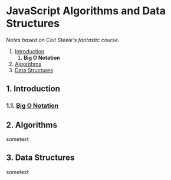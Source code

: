 # JavaScript Algorithms and Data Structures

_Notes based on Colt Steele's fantastic course._

1. [ Introduction ](#intro)
   1. **Big O Notation**
2. [ Algorithms ](#algo)
3. [ Data Structures ](#data)

<a name="intro"></a>

## 1. Introduction

### 1.1. [ Big O Notation ](1-Big-O-Notation/README.md)

<a name="algo"></a>

## 2. Algorithms

sometext

<a name="data"></a>

## 3. Data Structures

sometext
